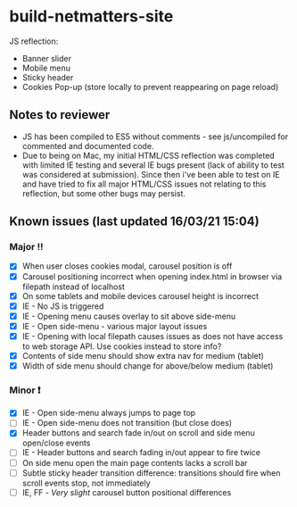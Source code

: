 # build-netmatters-site
JS reflection:
- Banner slider
- Mobile menu
- Sticky header
- Cookies Pop-up (store locally to prevent reappearing on page reload)

## Notes to reviewer
- JS has been compiled to ES5 without comments - see js/uncompiled for commented and documented code.
- Due to being on Mac, my initial HTML/CSS reflection was completed with limited IE testing and several IE bugs present (lack of ability to test was considered at submission). Since then i've been able to test on IE and have tried to fix all major HTML/CSS issues not relating to this reflection, but some other bugs may persist.

## Known issues (last updated 16/03/21 15:04)

### Major :bangbang:
- [x] When user closes cookies modal, carousel position is off
- [x] Carousel positioning incorrect when opening index.html in browser via filepath instead of localhost
- [x] On some tablets and mobile devices carousel height is incorrect
- [x] IE - No JS is triggered
- [x] IE - Opening menu causes overlay to sit above side-menu
- [x] IE - Open side-menu - various major layout issues
- [x] IE - Opening with local filepath causes issues as does not have access to web storage API. Use cookies instead to store info?
- [x] Contents of side menu should show extra nav for medium (tablet)
- [x] Width of side menu should change for above/below medium (tablet)

### Minor :exclamation:
- [x] IE - Open side-menu always jumps to page top
- [ ] IE - Open side-menu does not transition (but close does)
- [x] Header buttons and search fade in/out on scroll and side menu open/close events
- [ ] IE - Header buttons and search fading in/out appear to fire twice
- [ ] On side menu open the main page contents lacks a scroll bar
- [ ] Subtle sticky header transition difference: transitions should fire when scroll events stop, not immediately
- [ ] IE, FF - *Very slight* carousel button positional differences
